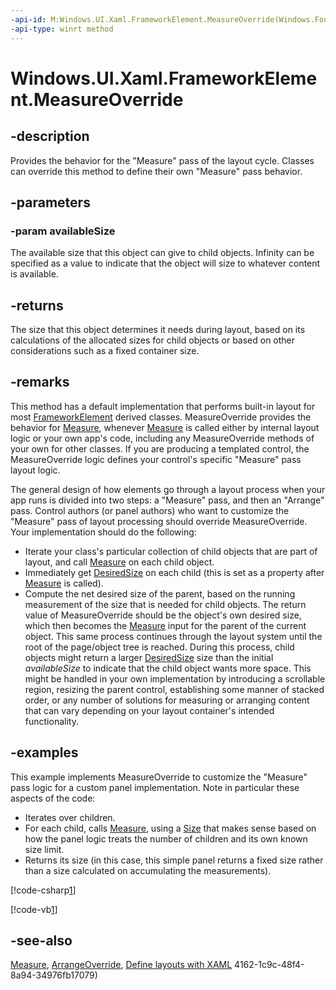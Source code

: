 ```yaml
---
-api-id: M:Windows.UI.Xaml.FrameworkElement.MeasureOverride(Windows.Foundation.Size)
-api-type: winrt method
---
```


<!-- Method syntax
virtual protected Windows.Foundation.Size MeasureOverride(Windows.Foundation.Size availableSize)
-->

# Windows.UI.Xaml.FrameworkElement.MeasureOverride

## -description
Provides the behavior for the "Measure" pass of the layout cycle. Classes can override this method to define their own "Measure" pass behavior.

## -parameters
### -param availableSize
The available size that this object can give to child objects. Infinity can be specified as a value to indicate that the object will size to whatever content is available.

## -returns
The size that this object determines it needs during layout, based on its calculations of the allocated sizes for child objects or based on other considerations such as a fixed container size.

## -remarks
This method has a default implementation that performs built-in layout for most [FrameworkElement](frameworkelement.md) derived classes. MeasureOverride provides the behavior for [Measure](uielement_measure_1722732750.md), whenever [Measure](uielement_measure_1722732750.md) is called either by internal layout logic or your own app's code, including any MeasureOverride methods of your own for other classes. If you are producing a templated control, the MeasureOverride logic defines your control's specific "Measure" pass layout logic.

The general design of how elements go through a layout process when your app runs is divided into two steps: a "Measure" pass, and then an "Arrange" pass. Control authors (or panel authors) who want to customize the "Measure" pass of layout processing should override MeasureOverride. Your implementation should do the following: 
+ Iterate your class's particular collection of child objects that are part of layout, and call [Measure](uielement_measure_1722732750.md) on each child object.
+ Immediately get [DesiredSize](uielement_desiredsize.md) on each child (this is set as a property after [Measure](uielement_measure_1722732750.md) is called).
+ Compute the net desired size of the parent, based on the running measurement of the size that is needed for child objects.
 The return value of MeasureOverride should be the object's own desired size, which then becomes the [Measure](uielement_measure_1722732750.md) input for the parent of the current object. This same process continues through the layout system until the root of the page/object tree is reached. During this process, child objects might return a larger [DesiredSize](uielement_desiredsize.md) size than the initial *availableSize* to indicate that the child object wants more space. This might be handled in your own implementation by introducing a scrollable region, resizing the parent control, establishing some manner of stacked order, or any number of solutions for measuring or arranging content that can vary depending on your layout container's intended functionality.

## -examples
This example implements MeasureOverride to customize the "Measure" pass logic for a custom panel implementation. Note in particular these aspects of the code:


+ Iterates over children.
+ For each child, calls [Measure](uielement_measure_1722732750.md), using a [Size](../windows.foundation/size.md) that makes sense based on how the panel logic treats the number of children and its own known size limit.
+ Returns its size (in this case, this simple panel returns a fixed size rather than a size calculated on accumulating the measurements).




[!code-csharp[1](../windows.ui.xaml.controls.primitives/code/BlockPanel/csharp/BlankPage.xaml.cs#Snippet1)]

[!code-vb[1](../windows.ui.xaml.controls.primitives/code/BlockPanel/vbnet/BlankPage.xaml.vb#Snippet1)]

## -see-also
[Measure](uielement_measure_1722732750.md), [ArrangeOverride](frameworkelement_arrangeoverride_1795048387.md), [Define layouts with XAML](https://msdn.microsoft.com/library/8d4e4162-1c9c-48f4-8a94-34976fb17079)
4162-1c9c-48f4-8a94-34976fb17079)
